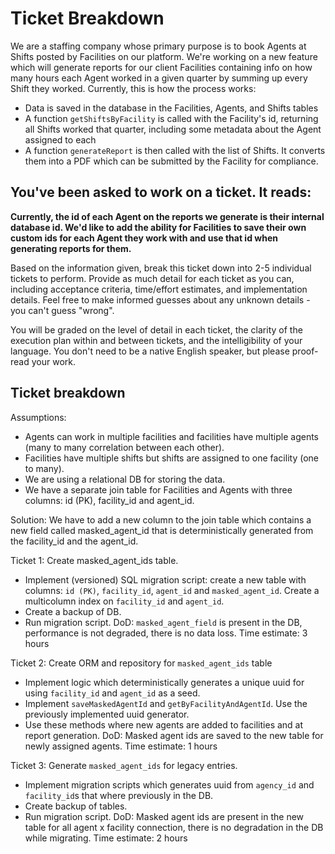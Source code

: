 # Ticket Breakdown
We are a staffing company whose primary purpose is to book Agents at Shifts posted by Facilities on our platform. We're working on a new feature which will generate reports for our client Facilities containing info on how many hours each Agent worked in a given quarter by summing up every Shift they worked. Currently, this is how the process works:

- Data is saved in the database in the Facilities, Agents, and Shifts tables
- A function `getShiftsByFacility` is called with the Facility's id, returning all Shifts worked that quarter, including some metadata about the Agent assigned to each
- A function `generateReport` is then called with the list of Shifts. It converts them into a PDF which can be submitted by the Facility for compliance.

## You've been asked to work on a ticket. It reads:

**Currently, the id of each Agent on the reports we generate is their internal database id. We'd like to add the ability for Facilities to save their own custom ids for each Agent they work with and use that id when generating reports for them.**


Based on the information given, break this ticket down into 2-5 individual tickets to perform. Provide as much detail for each ticket as you can, including acceptance criteria, time/effort estimates, and implementation details. Feel free to make informed guesses about any unknown details - you can't guess "wrong".


You will be graded on the level of detail in each ticket, the clarity of the execution plan within and between tickets, and the intelligibility of your language. You don't need to be a native English speaker, but please proof-read your work.

## Ticket breakdown

Assumptions:
* Agents can work in multiple facilities and facilities have multiple agents (many to many correlation between each other).
* Facilities have multiple shifts but shifts are assigned to one facility (one to many).
* We are using a relational DB for storing the data.
* We have a separate join table for Facilities and Agents with three columns: id (PK), facility_id and agent_id.

Solution: We have to add a new column to the join table which contains a new field called masked_agent_id that is deterministically generated from the facility_id and the agent_id.

Ticket 1: Create masked_agent_ids table.
* Implement (versioned) SQL migration script: create a new table with columns: `id (PK)`, `facility_id`, `agent_id` and `masked_agent_id`. Create a multicolumn index on  `facility_id` and `agent_id`.
* Create a backup of DB.
* Run migration script.
  DoD: `masked_agent_field` is present in the DB, performance is not degraded, there is no data loss.
  Time estimate: 3 hours

Ticket 2: Create ORM and repository for `masked_agent_ids` table
* Implement logic which deterministically generates a unique uuid for using `facility_id` and `agent_id` as a seed.
* Implement `saveMaskedAgentId` and `getByFacilityAndAgentId`. Use the previously implemented uuid generator.
* Use these methods where new agents are added to facilities and at report generation.
  DoD: Masked agent ids are saved to the new table for newly assigned agents.
  Time estimate: 1 hours

Ticket 3: Generate `masked_agent_ids` for legacy entries.
* Implement migration scripts which generates uuid from `agency_id` and `facility_id`s that where previously in the DB.
* Create backup of tables.
* Run migration script.
DoD: Masked agent ids are present in the new table for all agent x facility connection, there is no degradation in the DB while migrating.
Time estimate: 2 hours

